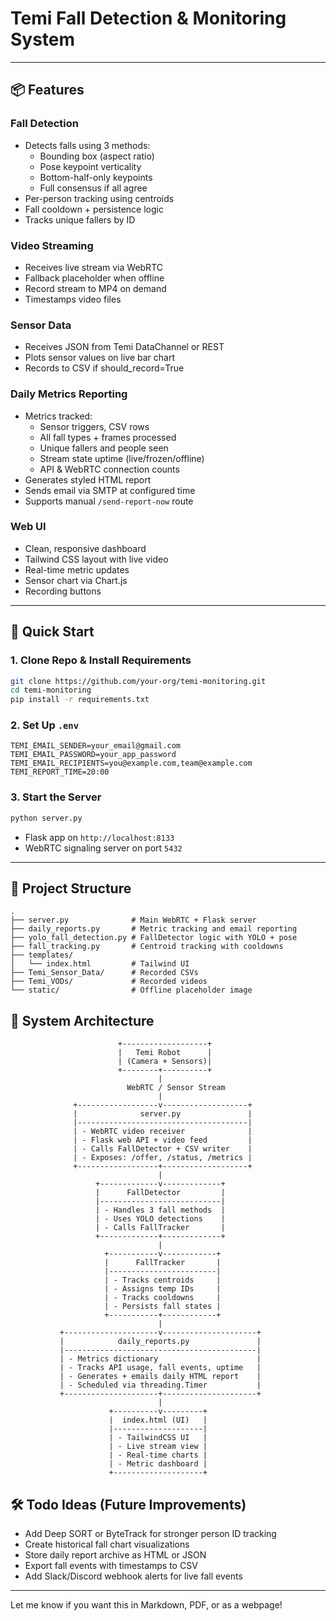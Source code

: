 # Temi Fall Detection & Monitoring System

---

## 📦 Features

### Fall Detection
- Detects falls using 3 methods:
  - Bounding box (aspect ratio)
  - Pose keypoint verticality
  - Bottom-half-only keypoints
  - Full consensus if all agree
- Per-person tracking using centroids
- Fall cooldown + persistence logic
- Tracks unique fallers by ID

### Video Streaming
- Receives live stream via WebRTC
- Fallback placeholder when offline
- Record stream to MP4 on demand
- Timestamps video files

### Sensor Data
- Receives JSON from Temi DataChannel or REST
- Plots sensor values on live bar chart
- Records to CSV if should_record=True

### Daily Metrics Reporting
- Metrics tracked:
  - Sensor triggers, CSV rows
  - All fall types + frames processed
  - Unique fallers and people seen
  - Stream state uptime (live/frozen/offline)
  - API & WebRTC connection counts
- Generates styled HTML report
- Sends email via SMTP at configured time
- Supports manual `/send-report-now` route

### Web UI
- Clean, responsive dashboard
- Tailwind CSS layout with live video
- Real-time metric updates
- Sensor chart via Chart.js
- Recording buttons

---

## 🚀 Quick Start

### 1. Clone Repo & Install Requirements
```bash
git clone https://github.com/your-org/temi-monitoring.git
cd temi-monitoring
pip install -r requirements.txt
```

### 2. Set Up `.env`
```env
TEMI_EMAIL_SENDER=your_email@gmail.com
TEMI_EMAIL_PASSWORD=your_app_password
TEMI_EMAIL_RECIPIENTS=you@example.com,team@example.com
TEMI_REPORT_TIME=20:00
```

### 3. Start the Server
```bash
python server.py
```

- Flask app on `http://localhost:8133`
- WebRTC signaling server on port `5432`

---

## 📁 Project Structure
```
.
├── server.py              # Main WebRTC + Flask server
├── daily_reports.py       # Metric tracking and email reporting
├── yolo_fall_detection.py # FallDetector logic with YOLO + pose
├── fall_tracking.py       # Centroid tracking with cooldowns
├── templates/
│   └── index.html         # Tailwind UI
├── Temi_Sensor_Data/      # Recorded CSVs
├── Temi_VODs/             # Recorded videos
└── static/                # Offline placeholder image
```

## 📐 System Architecture

```text
                        +-------------------+
                        |   Temi Robot      |
                        | (Camera + Sensors)|
                        +--------+----------+
                                 |
                          WebRTC / Sensor Stream
                                 |
              +------------------v-------------------+
              |              server.py               |
              |--------------------------------------|
              | - WebRTC video receiver              |
              | - Flask web API + video feed         |
              | - Calls FallDetector + CSV writer    |
              | - Exposes: /offer, /status, /metrics |
              +------------------+-------------------+
                                 |
                   +-------------v-------------+
                   |      FallDetector         |
                   |---------------------------|
                   | - Handles 3 fall methods  |
                   | - Uses YOLO detections    |
                   | - Calls FallTracker       |
                   +-------------+-------------+
                                 |
                     +-----------v------------+
                     |      FallTracker       |
                     |------------------------|
                     | - Tracks centroids     |
                     | - Assigns temp IDs     |
                     | - Tracks cooldowns     |
                     | - Persists fall states |
                     +-----------+------------+
                                 |
           +---------------------v---------------------+
           |            daily_reports.py               |
           |-------------------------------------------|
           | - Metrics dictionary                      |
           | - Tracks API usage, fall events, uptime   |
           | - Generates + emails daily HTML report    |
           | - Scheduled via threading.Timer           |
           +---------------------+---------------------+
                                 |
                      +----------v---------+
                      |  index.html (UI)   |
                      |--------------------|
                      | - TailwindCSS UI   |
                      | - Live stream view |
                      | - Real-time charts |
                      | - Metric dashboard |
                      +--------------------+
```


## 🛠️ Todo Ideas (Future Improvements)
- Add Deep SORT or ByteTrack for stronger person ID tracking
- Create historical fall chart visualizations
- Store daily report archive as HTML or JSON
- Export fall events with timestamps to CSV
- Add Slack/Discord webhook alerts for live fall events

---

Let me know if you want this in Markdown, PDF, or as a webpage!

